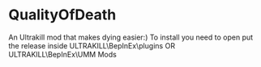# QualityOfDeath
An Ultrakill mod that makes dying easier:) 
To install you need to open put the release inside ULTRAKILL\BepInEx\plugins OR ULTRAKILL\BepInEx\UMM Mods
